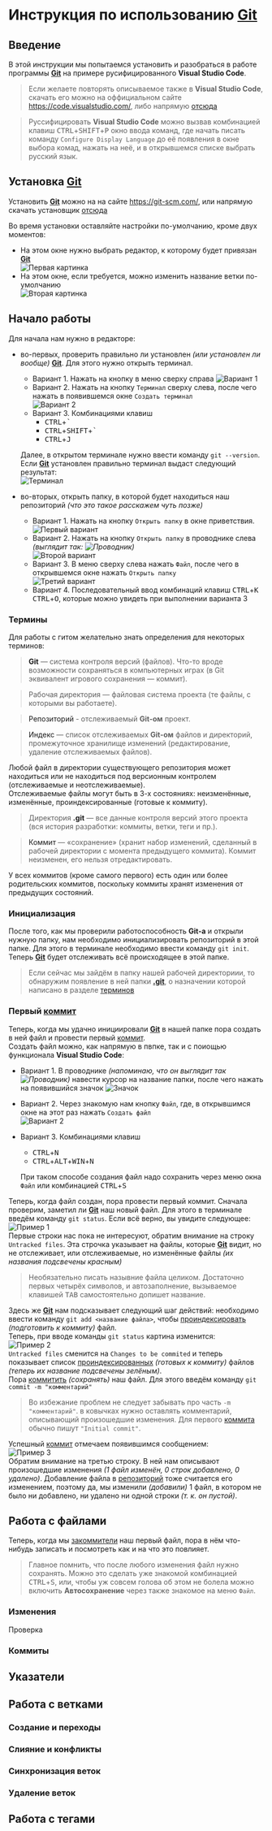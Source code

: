 # Инструкция по использованию [**Git**](#git)
## Введение
В этой инструкции мы попытаемся установить и разобраться в работе программы [**Git**](#git) на примере русифицированного **Visual Studio Code**.
> Если желаете повторять описываемое также в **Visual Studio Code**, скачать его можно на оффициальном сайте <https://code.visualstudio.com/>, либо напрямую [отсюда](https://code.visualstudio.com/docs/?dv=win64user)

> Руссифицировать **Visual Studio Code** можно вызвав комбинацией клавиш <kbd>CTRL</kbd>+<kbd>SHIFT</kbd>+<kbd>P</kbd> окно ввода команд, где начать писать команду `Configure Display Language` до её появления в окне выбора комад, нажать на неё, и в открывшемся списке выбрать русский язык.
## Установка [**Git**](#git)
Установить [**Git**](#git) можно на на сайте <https://git-scm.com/>, или напрямую скачать установщик [отсюда](https://github.com/git-for-windows/git/releases/download/v2.42.0.windows.2/Git-2.42.0.2-64-bit.exe)

Во время установки оставляйте настройки по-умолчанию, кроме двух моментов:  
* На этом окне нужно выбрать редактор, к которому будет привязан [**Git**](#git)  
![Первая картинка](Картинки\Первый.png)
* На этом окне, если требуется, можно изменить название ветки по-умолчанию  
![Вторая картинка](Картинки\Второй.png)
## Начало работы
Для начала нам нужно в редакторе: 
* во-первых, проверить правильно ли установлен *(или установлен ли вообще)* [**Git**](#git). Для этого нужно открыть терминал.
    * Вариант 1. Нажать на кнопку в меню сверху справа ![Вариант 1](Картинки\ТермВариант1.png)
    * Вариант 2. Нажать на кнопку `Терминал` сверху слева, после чего нажать в появившемся окне `Создать терминал`  
    ![Вариант 2](Картинки\ТермВариант2.png)
    * Вариант 3. Комбинациями клавиш 
        * <kbd>CTRL</kbd>+<kbd>`</kbd>
        * <kbd>CTRL</kbd>+<kbd>SHIFT</kbd>+<kbd>`</kbd>
        * <kbd>CTRL</kbd>+<kbd>J</kbd>
        
    Далее, в открытом терминале нужно ввести команду `git --version`. Если [**Git**](#git) установлен правильно терминал выдаст следующий результат:  
![Терминал](Картинки\Терминал.png)
* во-вторых, открыть папку, в которой будет находиться наш репозиторий *(что это такое расскажем чуть позже)*  
    * Вариант 1. Нажать на кнопку `Открыть папку` в окне приветствия.  
![Первый вариант](Картинки\Вариант1.png)
    * Вариант 2. Нажать на кнопку `Открыть папку` в проводнике слева *(выглядит так: ![Проводник](Картинки\Проводник.png))*  
![Второй вариант](Картинки\Вариант2.png)
    * Вариант 3. В меню сверху слева нажать `Файл`, после чего в открывшемся окне нажать `Открыть папку`  
![Третий вариант](Картинки\Вариант3.png)
    * Вариант 4. Последовательный ввод комбинаций клавиш <kbd>CTRL</kbd>+<kbd>K</kbd> <kbd>CTRL</kbd>+<kbd>O</kbd>, которые можно увидеть при выполнении варианта 3
### <a id="terms">Термины</a>
Для работы с гитом желательно знать определения для некоторых терминов:
> <a id="git">**Git**</a> — система контроля версий (файлов). Что-то вроде возможности сохраняться в компьютерных играх (в Git эквивалент игрового сохранения — коммит).

> Рабочая директория — файловая система проекта (те файлы, с которыми вы работаете).

> <a id="rep">Репозиторий</a> - отслеживаемый **Git-ом** проект.

> <a id="index">Индекс</a> — список отслеживаемых **Git-ом** файлов и директорий, промежуточное хранилище изменений (редактирование, удаление отслеживаемых файлов).

Любой файл в директории существующего репозитория может находиться или не находиться под версионным контролем (отслеживаемые и неотслеживаемые).  
Отслеживаемые файлы могут быть в 3-х состояниях: неизменённые, изменённые, проиндексированные (готовые к коммиту).

> Директория <a id=".git">**.git**</a> — все данные контроля версий этого проекта (вся история разработки: коммиты, ветки, теги и пр.).

> <a id="commit">Коммит</a> — «сохранение» (хранит набор изменений, сделанный в рабочей директории с момента предыдущего коммита). Коммит неизменен, его нельзя отредактировать.

У всех коммитов (кроме самого первого) есть один или более родительских коммитов, поскольку коммиты хранят изменения от предыдущих состояний.
### Инициализация
После того, как мы проверили работоспособность **Git-a** и открыли нужную папку, нам необходимо инициализировать репозиторий в этой папке. Для этого в терминале необходимо ввести команду `git init`. Теперь [**Git**](#git) будет отслеживать всё происходящее в этой папке.
> Если сейчас мы зайдём в папку нашей рабочей директориии, то обнаружим появление в ней папки [**.git**](#.git), о назначении которой написано в разделе [терминов](#terms)
### Первый [коммит](#commit)
Теперь, когда мы удачно инициировали [**Git**](#git) в нашей папке пора создать в ней файл и провести первый [коммит](#commit).  
Создать файл можно, как напрямую в пвпке, так и с поиощью функционала **Visual Studio Code**:
* Вариант 1. В проводнике *(напоминаю, что он выглядит так ![Проводник](Картинки\Проводник.png))* навести курсор на название папки, после чего нажать на появившийся значок ![Значок](Картинки\Значок.png)
* Вариант 2. Через знакомую нам кнопку `Файл`, где, в открывшимся окне на этот раз нажать `Создать файл`  
![Вариант 2](Картинки\ФайлВар2.png)
* Вариант 3. Комбинациями клавиш
    * <kbd>CTRL</kbd>+<kbd>N</kbd>
    * <kbd>CTRL</kbd>+<kbd>ALT</kbd>+<kbd>WIN</kbd>+<kbd>N</kbd>  

    При таком способе создания файл надо сохранить через меню окна `Файл` или комбинацией <kbd>CTRL</kbd>+<kbd>S</kbd>

Теперь, когда файл создан, пора провести первый коммит. Сначала проверим, заметил ли [**Git**](#git) наш новый файл. Для этого в терминале введём команду `git status`. Если всё верно, вы увидите следующее:  
![Пример 1](Картинки\Пример1.png)  
Первые строки нас пока не интересуют, обратим внимание на строку `Untracked files`. Эта строчка указывает на файлы, которые [**Git**](#git) видит, но не отслеживает, или отслеживаемые, но изменённые файлы *(их названия подсвечены красным)*  
> Необязательно писать назывние файла целиком. Достаточно первых четырёх символов, и автозаполнение, вызываемое клавишей <kbd>TAB</kbd> самостоятельно допишет название.  

Здесь же [**Git**](#git) нам подсказывает следующий шаг действий: необходимо ввести команду `git add <название файла>`, чтобы [проиндексировать](#index) *(подготовить к коммиту)* файл.  
Теперь, при вводе команды `git status` картина изменится:  
![Пример 2](Картинки\Пример2.png)  
`Untracked files` сменится на `Changes to be commited` и теперь показывает список [проиндексированных](#index) *(готовых к коммиту)* файлов *(теперь их название подсвечены зелёным)*.  
Пора [коммитить](#commit) *(сохранять)* наш файл. Для этого введём команду `git commit -m "комментарий"`
> Во избежание проблем не следует забывать про часть `-m "комментарий"`. в ковычках нужно оставлять комментарий, описывающий произошедшие изменения. Для первого [коммита](#commit) обычно пишут `"Initial commit"`.

Успешный [коммит](#commit) отмечаем появившимся сообщением:  
![Пример 3](Картинки\Пример3.png)  
Обратим внимание на третью строку. В ней нам описывают произошедшие изменения *(1 файл изменён, 0 строк добавлено, 0 удалено)*. Добавление файла в [репозиторий](#rep) тоже считается его изменением, поэтому да, мы изменили *(добавили)* 1 файл, в котором не было ни добавлено, ни удалено ни одной строки *(т. к. он пустой)*.
## Работа с файлами
Теперь, когда мы [закоммители](#commit) наш первый файл, пора в нём что-нибудь записать и посмотреть как и на что это повлияет.
> Главное помнить, что после любого изменения файл нужно сохранять. Можно это сделать уже знакомой комбинацией <kbd>CTRL</kbd>+<kbd>S</kbd>, или, чтобы уж совсем голова об этом не болела можно включить **Автосохранение** через также знакомое на меню `Файл`.
### Изменения
Проверка
### Коммиты
## Указатели
## Работа с ветками
### Создание и переходы
### Слияние и конфликты
### Синхронизация веток
### Удаление веток
## Работа с тегами
